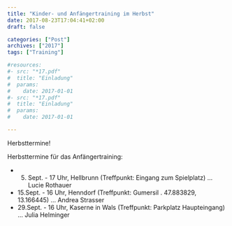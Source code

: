 ```yaml
---
title: "Kinder- und Anfängertraining im Herbst"
date: 2017-08-23T17:04:41+02:00
draft: false

categories: ["Post"]
archives: ["2017"]
tags: ["Training"]

#resources:
#- src: "*17.pdf"
#  title: "Einladung"
#  params:
#    date: 2017-01-01
#- src: "*17.pdf"
#  title: "Einladung"
#  params:
#    date: 2017-01-01

---
```


Herbsttermine!

<!--more-->

Herbsttermine für das Anfängertraining:

* 5. Sept. - 17 Uhr, Hellbrunn (Treffpunkt: Eingang zum Spielplatz) ... Lucie Rothauer
* 15.Sept. - 16 Uhr, Henndorf (Treffpunkt: Gumersil . 47.883829,  13.166445) ... Andrea Strasser
* 29.Sept. - 16 Uhr, Kaserne in Wals (Treffpunkt: Parkplatz Haupteingang) ... Julia Helminger